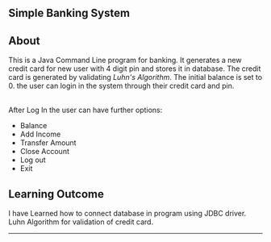 **Simple Banking System**
---------

**About**
-

This is a Java Command Line program for banking. It generates a new credit card for new user with 4 digit pin and stores it in database. The credit card is generated by validating *Luhn's Algorithm*. The initial balance is set to 0. the user can login in the system through their credit card and pin.

<br/>After Log In the user can have further options:
* Balance
* Add Income
* Transfer Amount
* Close Account
* Log out
* Exit

**Learning Outcome**
-
I have Learned how to connect database in program using JDBC driver. Luhn Algorithm for validation of credit card. 

------